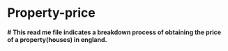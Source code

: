  # Property-price
__# This read me file indicates a breakdown process of obtaining the price of a property(houses) in england.__
